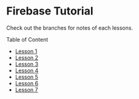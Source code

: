 # Firebase Tutorial

Check out the branches for notes of each lessons.

Table of Content
<ul>
<li><a href="https://github.com/Anuj-Khadka/Firebase-Tutorial/tree/lesson-1">Lesson 1</a></li>
<li><a href="https://github.com/Anuj-Khadka/Firebase-Tutorial/tree/lesson-2">Lesson 2</a></li>
  <li><a href="https://github.com/Anuj-Khadka/Firebase-Tutorial/tree/lesson-3">Lesson 3</a></li>
  <li><a href="https://github.com/Anuj-Khadka/Firebase-Tutorial/tree/lesson-4">Lesson 4</a></li>
  <li><a href="https://github.com/Anuj-Khadka/Firebase-Tutorial/tree/lesson-5">Lesson 5</a></li>
  <li><a href="https://github.com/Anuj-Khadka/Firebase-Tutorial/tree/lesson-6">Lesson 6</a></li>
  <li><a href="https://github.com/Anuj-Khadka/Firebase-Tutorial/tree/lesson-7">Lesson 7</a></li>
</ul>

